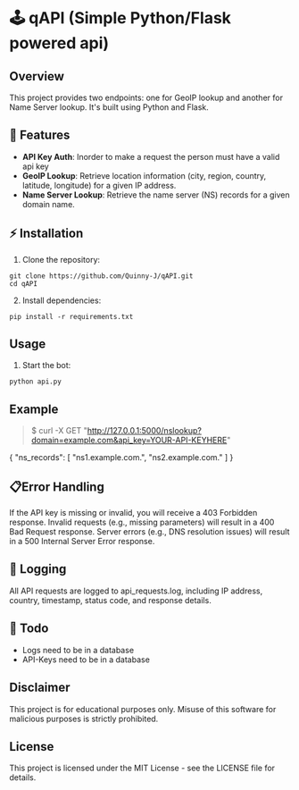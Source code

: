 # 🕹️ qAPI (Simple Python/Flask powered api)

## Overview
This project provides two endpoints: one for GeoIP lookup and another for Name Server lookup. It's built using Python and Flask.

## 📕 Features
- **API Key Auth**: Inorder to make a request the person must have a valid api key
- **GeoIP Lookup**: Retrieve location information (city, region, country, latitude, longitude) for a given IP address.
- **Name Server Lookup**: Retrieve the name server (NS) records for a given domain name.

## ⚡ Installation
1. Clone the repository:

```
git clone https://github.com/Quinny-J/qAPI.git
cd qAPI
```

2. Install dependencies:
```
pip install -r requirements.txt
```

## Usage
1. Start the bot:
```
python api.py
```

## Example

>$ curl -X GET "http://127.0.0.1:5000/nslookup?domain=example.com&api_key=YOUR-API-KEYHERE"

{
  "ns_records": [
    "ns1.example.com.",
    "ns2.example.com."
  ]
}

## 📋Error Handling
If the API key is missing or invalid, you will receive a 403 Forbidden response.
Invalid requests (e.g., missing parameters) will result in a 400 Bad Request response.
Server errors (e.g., DNS resolution issues) will result in a 500 Internal Server Error response.

## 📜 Logging
All API requests are logged to api_requests.log, including IP address, country, timestamp, status code, and response details.

## 📜 Todo
- Logs need to be in a database
- API-Keys need to be in a database


## Disclaimer
This project is for educational purposes only. Misuse of this software for malicious purposes is strictly prohibited.

## License
This project is licensed under the MIT License - see the LICENSE file for details.
